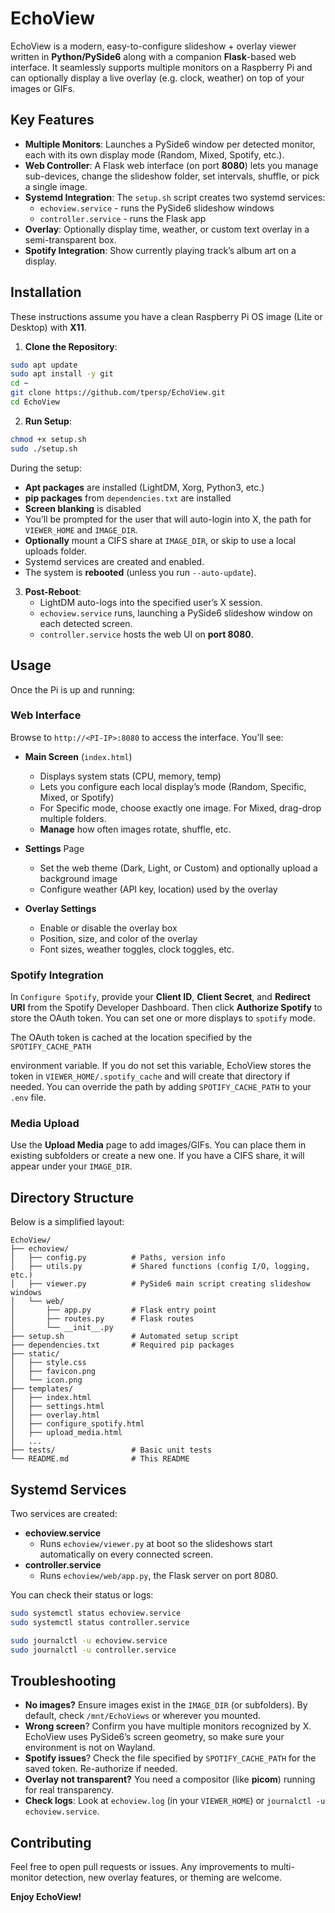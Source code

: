 # EchoView

EchoView is a modern, easy-to-configure slideshow + overlay viewer written in **Python/PySide6** along with a companion **Flask**-based web interface. It seamlessly supports multiple monitors on a Raspberry Pi and can optionally display a live overlay (e.g. clock, weather) on top of your images or GIFs.

## Key Features

- **Multiple Monitors**: Launches a PySide6 window per detected monitor, each with its own display mode (Random, Mixed, Spotify, etc.).
- **Web Controller**: A Flask web interface (on port **8080**) lets you manage sub-devices, change the slideshow folder, set intervals, shuffle, or pick a single image.
- **Systemd Integration**: The `setup.sh` script creates two systemd services:
  - `echoview.service` - runs the PySide6 slideshow windows
  - `controller.service` - runs the Flask app
- **Overlay**: Optionally display time, weather, or custom text overlay in a semi-transparent box.
- **Spotify Integration**: Show currently playing track’s album art on a display.

## Installation

These instructions assume you have a clean Raspberry Pi OS image (Lite or Desktop) with **X11**.

1. **Clone the Repository**:

```bash
sudo apt update
sudo apt install -y git
cd ~
git clone https://github.com/tpersp/EchoView.git
cd EchoView
```

2. **Run Setup**:

```bash
chmod +x setup.sh
sudo ./setup.sh
```

During the setup:

- **Apt packages** are installed (LightDM, Xorg, Python3, etc.)
- **pip packages** from `dependencies.txt` are installed
- **Screen blanking** is disabled
- You’ll be prompted for the user that will auto-login into X, the path for `VIEWER_HOME` and `IMAGE_DIR`.
- **Optionally** mount a CIFS share at `IMAGE_DIR`, or skip to use a local uploads folder.
- Systemd services are created and enabled.
- The system is **rebooted** (unless you run `--auto-update`).

3. **Post-Reboot**:
   - LightDM auto-logs into the specified user’s X session.
   - `echoview.service` runs, launching a PySide6 slideshow window on each detected screen.
   - `controller.service` hosts the web UI on **port 8080**.

## Usage

Once the Pi is up and running:

### Web Interface

Browse to `http://<PI-IP>:8080` to access the interface. You’ll see:

- **Main Screen** (`index.html`)
  - Displays system stats (CPU, memory, temp)
  - Lets you configure each local display’s mode (Random, Specific, Mixed, or Spotify)
  - For Specific mode, choose exactly one image. For Mixed, drag-drop multiple folders.
  - **Manage** how often images rotate, shuffle, etc.

- **Settings** Page
  - Set the web theme (Dark, Light, or Custom) and optionally upload a background image
  - Configure weather (API key, location) used by the overlay

- **Overlay Settings**
  - Enable or disable the overlay box
  - Position, size, and color of the overlay
  - Font sizes, weather toggles, clock toggles, etc.

### Spotify Integration

In `Configure Spotify`, provide your **Client ID**, **Client Secret**, and **Redirect URI** from the Spotify Developer Dashboard. Then click **Authorize Spotify** to store the OAuth token. You can set one or more displays to `spotify` mode.

The OAuth token is cached at the location specified by the `SPOTIFY_CACHE_PATH`

environment variable. If you do not set this variable, EchoView stores the
token in `VIEWER_HOME/.spotify_cache` and will create that directory if needed.
You can override the path by adding `SPOTIFY_CACHE_PATH` to your `.env` file.

### Media Upload

Use the **Upload Media** page to add images/GIFs. You can place them in existing subfolders or create a new one. If you have a CIFS share, it will appear under your `IMAGE_DIR`.


## Directory Structure

Below is a simplified layout:

```
EchoView/
├── echoview/
│   ├── config.py          # Paths, version info
│   ├── utils.py           # Shared functions (config I/O, logging, etc.)
│   ├── viewer.py          # PySide6 main script creating slideshow windows
│   └── web/
│       ├── app.py         # Flask entry point
│       ├── routes.py      # Flask routes
│       └── __init__.py
├── setup.sh               # Automated setup script
├── dependencies.txt       # Required pip packages
├── static/
│   ├── style.css
│   ├── favicon.png
│   └── icon.png
├── templates/
│   ├── index.html
│   ├── settings.html
│   ├── overlay.html
│   ├── configure_spotify.html
│   ├── upload_media.html
│   ...
├── tests/                 # Basic unit tests
└── README.md              # This README
```

## Systemd Services

Two services are created:

- **echoview.service**
  - Runs `echoview/viewer.py` at boot so the slideshows start automatically on every connected screen.
- **controller.service**
  - Runs `echoview/web/app.py`, the Flask server on port 8080.

You can check their status or logs:

```bash
sudo systemctl status echoview.service
sudo systemctl status controller.service

sudo journalctl -u echoview.service
sudo journalctl -u controller.service
```

## Troubleshooting

- **No images?** Ensure images exist in the `IMAGE_DIR` (or subfolders). By default, check `/mnt/EchoViews` or wherever you mounted.
- **Wrong screen**? Confirm you have multiple monitors recognized by X. EchoView uses PySide6’s screen geometry, so make sure your environment is not on Wayland.
- **Spotify issues**? Check the file specified by `SPOTIFY_CACHE_PATH` for the saved token. Re-authorize if needed.
- **Overlay not transparent?** You need a compositor (like **picom**) running for real transparency.
- **Check logs**: Look at `echoview.log` (in your `VIEWER_HOME`) or `journalctl -u echoview.service`.

## Contributing

Feel free to open pull requests or issues. Any improvements to multi-monitor detection, new overlay features, or theming are welcome.

**Enjoy EchoView!**

